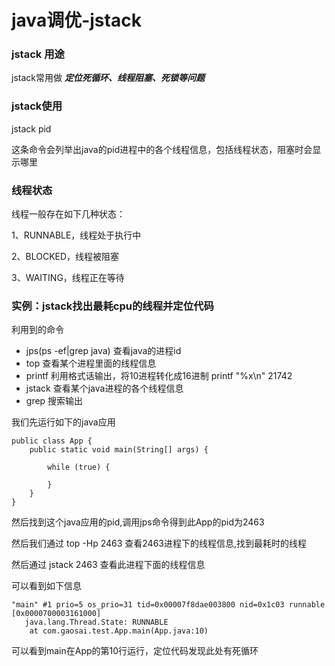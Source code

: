# java调优-jstack

### jstack 用途

jstack常用做 ***定位死循环、线程阻塞、死锁等问题***

### jstack使用

jstack pid

这条命令会列举出java的pid进程中的各个线程信息，包括线程状态，阻塞时会显示哪里

### 线程状态
线程一般存在如下几种状态：

1、RUNNABLE，线程处于执行中

2、BLOCKED，线程被阻塞

3、WAITING，线程正在等待

### 实例：jstack找出最耗cpu的线程并定位代码

利用到的命令 

- jps(ps -ef|grep java) 查看java的进程id
- top 查看某个进程里面的线程信息
- printf 利用格式话输出，将10进程转化成16进制 printf "%x\n" 21742
- jstack 查看某个java进程的各个线程信息
- grep 搜索输出

我们先运行如下的java应用

```
public class App {
	public static void main(String[] args) {

		while (true) {
			
		}
	}
}
```

然后找到这个java应用的pid,调用jps命令得到此App的pid为2463

然后我们通过 top -Hp 2463 查看2463进程下的线程信息,找到最耗时的线程

然后通过 jstack 2463 查看此进程下面的线程信息

可以看到如下信息

```
"main" #1 prio=5 os_prio=31 tid=0x00007f8dae003800 nid=0x1c03 runnable [0x0000700003161000]
   java.lang.Thread.State: RUNNABLE
	at com.gaosai.test.App.main(App.java:10)
```

可以看到main在App的第10行运行，定位代码发现此处有死循环